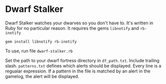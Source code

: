 Dwarf Stalker
=============

Dwarf Stalker watches your dwarves so you don't have to. It's written in Ruby for no particular reason. It requires the gems `libnotify` and `rb-inotify`

```
gem install libnotify rb-inotify
```

To use, run file `dwarf-stalker.rb`

Set the path to your dwarf fortress directory in `df_path.txt`. Include trailing slash. `patterns.txt` defines which alerts should be displayed. Every line is a regualar expression. If a pattern in the file is matched by an alert in the gamelog, the alert will be displayed.
